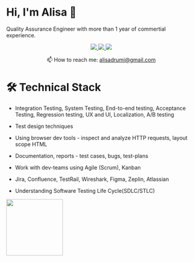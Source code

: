 # Hi, I'm Alisa 👋
Quality Assurance Engineer with more than 1 year of commertial experience. 

<p align='center'>
   <a href="https://www.linkedin.com/in/sayo-what/">
       <img src="https://img.shields.io/badge/linkedin-%230077B5.svg?&style=for-the-badge&logo=linkedin&logoColor=white"/>
   </a>
   
   <a href="https://t.me/Da_ya_Alisa_a_chto">
       <img src="https://img.shields.io/badge/Telegram-2CA5E0?style=for-the-badge&logo=telegram&logoColor=white"/>
   </a>
   <a href="https://web.whatsapp.com"/>
  <img src="https://img.shields.io/badge/WhatsApp-25D366?style=for-the-badge&logo=whatsapp&logoColor=white"/>
   </a>
   
<p align='center'>
   📫 How to reach me: <a href='mailto:alisadrumi@gmail.com'>alisadrumi@gmail.com</a>
</p>



# 🛠 Technical Stack
* Integration Testing, System Testing, End-to-end testing, Acceptance Testing, Regression testing, UX and UI, Localization, A/B testing
* Test design techniques
* Using browser dev tools - inspect and analyze HTTP requests, layout scope HTML 
* Documentation, reports - test cases, bugs, test-plans
* Work with dev-teams using Agile (Scrum), Kanban
* Jira, Confluence, TestRail, Wireshark, Figma, Zeplin, Atlassian
* Understanding Software Testing Life Cycle(SDLC/STLC)

   </a>
</div>
<p align='left'>
   <a href="https://github-readme-stats.vercel.app/api?username=sayo-what&show_icons=true&count_private=true"><img
           height=150
           src="https://github-readme-stats.vercel.app/api?username=sayo-what&show_icons=true&count_private=true"/></a>
   </p>
